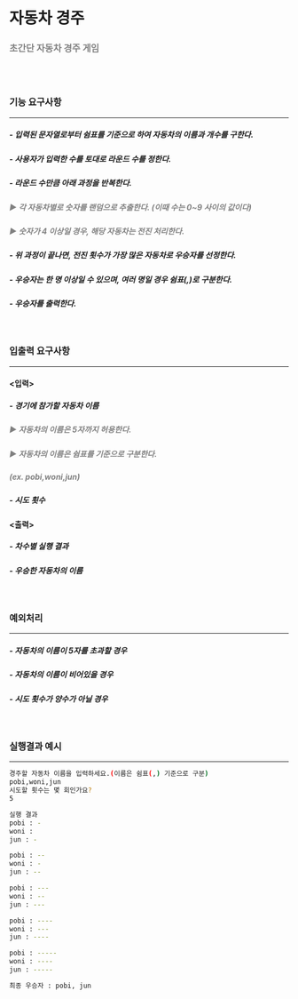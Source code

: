 # 자동차 경주
### <span style="color:gray"> 초간단 자동차 경주 게임
<br/>
<br/>

### 기능 요구사항

---

##### - 입력된 문자열로부터 쉼표를 기준으로 하여 자동차의 이름과 개수를 구한다.
##### - 사용자가 입력한 수를 토대로 라운드 수를 정한다.
##### - 라운드 수만큼 아래 과정을 반복한다.
#####   <span style="color:gray">▶ 각 자동차별로 숫자를 랜덤으로 추출한다. (이때 수는 0~9 사이의 값이다)
#####   <span style="color:gray">▶ 숫자가 4 이상일 경우, 해당 자동차는 전진 처리한다.
##### - 위 과정이 끝나면, 전진 횟수가 가장 많은 자동차로 우승자를 선정한다.
##### - 우승자는 한 명 이상일 수 있으며, 여러 명일 경우 쉼표(,)로 구분한다.
##### - 우승자를 출력한다.

<br/>

### 입출력 요구사항

---

#### <입력>
##### - 경기에 참가할 자동차 이름
#####   <span style="color:gray">▶ 자동차의 이름은 5자까지 허용한다.
#####   <span style="color:gray">▶ 자동차의 이름은 쉼표를 기준으로 구분한다.
#####   <span style="color:gray">(ex. pobi,woni,jun)
##### - 시도 횟수
#### <출력>
##### - 차수별 실행 결과
##### - 우승한 자동차의 이름

<br/>

### 예외처리

---

##### - 자동차의 이름이 5자를 초과할 경우
##### - 자동차의 이름이 비어있을 경우
##### - 시도 횟수가 양수가 아닐 경우

<br/>

### 실행결과 예시

---

```bash
경주할 자동차 이름을 입력하세요.(이름은 쉼표(,) 기준으로 구분)
pobi,woni,jun
시도할 횟수는 몇 회인가요?
5

실행 결과
pobi : -
woni : 
jun : -

pobi : --
woni : -
jun : --

pobi : ---
woni : --
jun : ---

pobi : ----
woni : ---
jun : ----

pobi : -----
woni : ----
jun : -----

최종 우승자 : pobi, jun
```